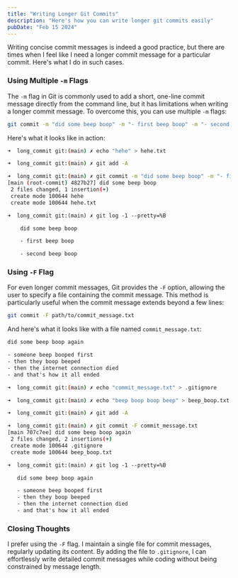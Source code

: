 ```yaml
---
title: "Writing Longer Git Commits"
description: "Here's how you can write longer git commits easily"
pubDate: "Feb 15 2024"
---
```


Writing concise commit messages is indeed a good practice, but there are times when I feel like I need a longer commit message for a particular commit. Here's what I do in such cases.

### Using Multiple `-m` Flags

The `-m` flag in Git is commonly used to add a short, one-line commit message directly from the command line, but it has limitations when writing a longer commit message. To overcome this, you can use multiple `-m` flags:

```bash
git commit -m "did some beep boop" -m "- first beep boop" -m "- second beep boop"
```

Here's what it looks like in action:

```bash
➜  long_commit git:(main) ✗ echo "hehe" > hehe.txt

➜  long_commit git:(main) ✗ git add -A

➜  long_commit git:(main) ✗ git commit -m "did some beep boop" -m "- first beep boop" -m "- second beep boop"
[main (root-commit) 4827b27] did some beep boop
 2 files changed, 1 insertion(+)
 create mode 100644 hehe
 create mode 100644 hehe.txt
```

```txt
➜  long_commit git:(main) ✗ git log -1 --pretty=%B

    did some beep boop

    - first beep boop

    - second beep boop
```

### Using `-F` Flag

For even longer commit messages, Git provides the `-F` option, allowing the user to specify a file containing the commit message. This method is particularly useful when the commit message extends beyond a few lines:

```bash
git commit -F path/to/commit_message.txt
```

And here's what it looks like with a file named `commit_message.txt`:

```txt
did some beep boop again

- someone beep booped first
- then they boop beeped
- then the internet connection died
- and that's how it all ended
```

```bash
➜  long_commit git:(main) ✗ echo "commit_message.txt" > .gitignore

➜  long_commit git:(main) ✗ echo "beep boop boop beep" > beep_boop.txt

➜  long_commit git:(main) ✗ git add -A

➜  long_commit git:(main) ✗ git commit -F commit_message.txt
[main 707c7ee] did some beep boop again
 2 files changed, 2 insertions(+)
 create mode 100644 .gitignore
 create mode 100644 beep_boop.txt
```

```txt
➜  long_commit git:(main) ✗ git log -1 --pretty=%B

   did some beep boop again

   - someone beep booped first
   - then they boop beeped
   - then the internet connection died
   - and that's how it all ended
```

### Closing Thoughts

I prefer using the `-F` flag. I maintain a single file for commit messages, regularly updating its content. By adding the file to `.gitignore`, I can effortlessly write detailed commit messages while coding without being constrained by message length.
